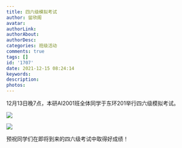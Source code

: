 ```yaml
---
title: 四六级模拟考试
author: 留欣阁
avatar: 
authorLink: 
authorAbout: 
authorDesc: 
categories: 班级活动
comments: true
tags: []
id: '1707'
date: 2021-12-15 08:24:14
keywords:
description:
photos:
---
```


12月13日晚7点，本研AI2001班全体同学于东环201举行四六级模拟考试。

![](https://cdn.jsdelivr.net/gh/aiupc/drawingbed/img/四六级模拟考试1-300x225.jpg)

![](https://cdn.jsdelivr.net/gh/aiupc/drawingbed/img/四六级考试2-300x225.jpg)

预祝同学们在即将到来的四六级考试中取得好成绩！